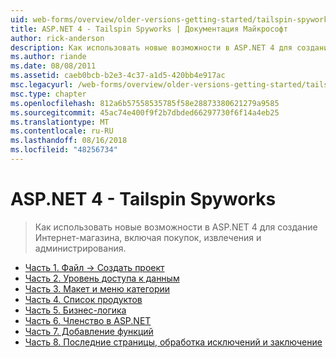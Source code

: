 ```yaml
---
uid: web-forms/overview/older-versions-getting-started/tailspin-spyworks/index
title: ASP.NET 4 - Tailspin Spyworks | Документация Майкрософт
author: rick-anderson
description: Как использовать новые возможности в ASP.NET 4 для создание Интернет-магазина, включая покупок, извлечения и администрирования.
ms.author: riande
ms.date: 08/08/2011
ms.assetid: caeb0bcb-b2e3-4c37-a1d5-420bb4e917ac
msc.legacyurl: /web-forms/overview/older-versions-getting-started/tailspin-spyworks
msc.type: chapter
ms.openlocfilehash: 812a6b57558535785f58e28873380621279a9585
ms.sourcegitcommit: 45ac74e400f9f2b7dbded66297730f6f14a4eb25
ms.translationtype: MT
ms.contentlocale: ru-RU
ms.lasthandoff: 08/16/2018
ms.locfileid: "48256734"
---
```

<a name="aspnet-4---tailspin-spyworks"></a>ASP.NET 4 - Tailspin Spyworks
====================
> Как использовать новые возможности в ASP.NET 4 для создание Интернет-магазина, включая покупок, извлечения и администрирования.


- [Часть 1. Файл -> Создать проект](tailspin-spyworks-part-1.md)
- [Часть 2. Уровень доступа к данным](tailspin-spyworks-part-2.md)
- [Часть 3. Макет и меню категории](tailspin-spyworks-part-3.md)
- [Часть 4. Список продуктов](tailspin-spyworks-part-4.md)
- [Часть 5. Бизнес-логика](tailspin-spyworks-part-5.md)
- [Часть 6. Членство в ASP.NET](tailspin-spyworks-part-6.md)
- [Часть 7. Добавление функций](tailspin-spyworks-part-7.md)
- [Часть 8. Последние страницы, обработка исключений и заключение](tailspin-spyworks-part-8.md)
